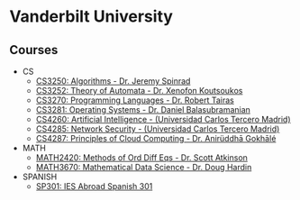 # Vanderbilt University

## Courses
- CS
    - [CS3250: Algorithms - Dr. Jeremy Spinrad](./cs3250)
    - [CS3252: Theory of Automata - Dr. Xenofon Koutsoukos](./cs3252)
    - [CS3270: Programming Languages - Dr. Robert Tairas](./cs3270)
    - [CS3281: Operating Systems - Dr. Daniel Balasubramanian](./cs3281)
    - [CS4260: Artificial Intelligence - (Universidad Carlos Tercero Madrid)](./cs4260)
    - [CS4285: Network Security - (Universidad Carlos Tercero Madrid)](./cs4285)    
    - [CS4287: Principles of Cloud Computing - Dr. Anirüddhā Gokhālé](./cs4287)
- MATH
    - [MATH2420: Methods of Ord Diff Eqs - Dr. Scott Atkinson](./math2420)
    - [MATH3670: Mathematical Data Science - Dr. Doug Hardin](./math3670)
- SPANISH
    - [SP301: IES Abroad Spanish 301](./sp301)
